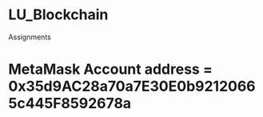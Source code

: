 # LU_Blockchain
Assignments

# MetaMask Account address = 0x35d9AC28a70a7E30E0b92120665c445F8592678a
